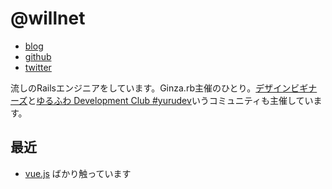 # @willnet

- [blog](http://willnet.in/)
- [github](https://github.com/willnet)
- [twitter](https://twitter.com/netwillnet)

流しのRailsエンジニアをしています。Ginza.rb主催のひとり。[デザインビギナーズ](http://debeg.doorkeeper.jp/)と[ゆるふわ Development Club #yurudev](http://yurufuwa.club/)いうコミュニティも主催しています。

## 最近

- [vue.js](http://jp.vuejs.org/) ばかり触っています
